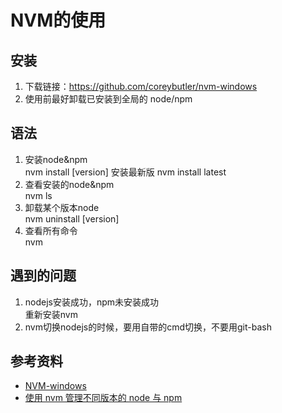 # NVM的使用

## 安装
1. 下载链接：https://github.com/coreybutler/nvm-windows
2. 使用前最好卸载已安装到全局的 node/npm  

## 语法
1. 安装node&npm  
nvm install [version]
安装最新版 nvm install latest
2. 查看安装的node&npm  
nvm ls
3. 卸载某个版本node  
nvm uninstall [version]
4. 查看所有命令  
nvm

## 遇到的问题
1. nodejs安装成功，npm未安装成功  
重新安装nvm  
2. nvm切换nodejs的时候，要用自带的cmd切换，不要用git-bash  

## 参考资料
* [NVM-windows](https://github.com/coreybutler/nvm-windows)
* [使用 nvm 管理不同版本的 node 与 npm](http://bubkoo.com/2017/01/08/quick-tip-multiple-versions-node-nvm/)